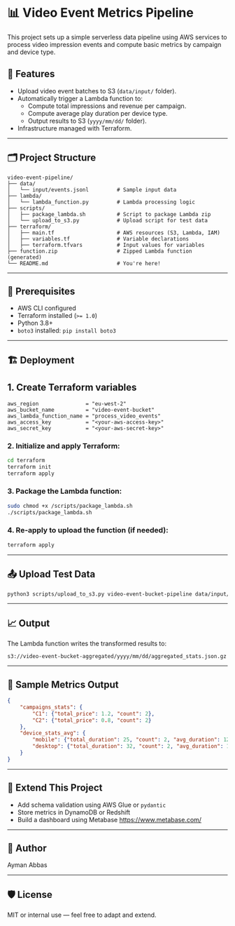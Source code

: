 # 📊 Video Event Metrics Pipeline

This project sets up a simple serverless data pipeline using AWS services to process video impression events and compute basic metrics by campaign and device type.

## 🚀 Features
- Upload video event batches to S3 (`data/input/` folder).
- Automatically trigger a Lambda function to:
  - Compute total impressions and revenue per campaign.
  - Compute average play duration per device type.
  - Output results to S3 (`yyyy/mm/dd/` folder).
- Infrastructure managed with Terraform.

---

## 🗂️ Project Structure
```
video-event-pipeline/
├── data/
│   └── input/events.jsonl         # Sample input data
├── lambda/
│   └── lambda_function.py         # Lambda processing logic
├── scripts/
│   ├── package_lambda.sh          # Script to package Lambda zip
│   └── upload_to_s3.py            # Upload script for test data
├── terraform/
│   ├── main.tf                    # AWS resources (S3, Lambda, IAM)
│   ├── variables.tf               # Variable declarations
│   ├── terraform.tfvars           # Input values for variables
├── function.zip                   # Zipped Lambda function (generated)
└── README.md                      # You're here!
```

---

## 🧰 Prerequisites
- AWS CLI configured
- Terraform installed (`>= 1.0`)
- Python 3.8+
- `boto3` installed: `pip install boto3`

---

## 🏗️ Deployment

## 1. Create Terraform variables
```
aws_region               = "eu-west-2"
aws_bucket_name          = "video-event-bucket"
aws_lambda_function_name = "process_video_events"
aws_access_key           = "<your-aws-access-key>"
aws_secret_key           = "<your-aws-secret-key>"
```

### 2. Initialize and apply Terraform:
```bash
cd terraform
terraform init
terraform apply 
```

### 3. Package the Lambda function:
```bash
sudo chmod +x /scripts/package_lambda.sh
./scripts/package_lambda.sh
```

### 4. Re-apply to upload the function (if needed):
```bash
terraform apply
```

---

## 📤 Upload Test Data
```bash
python3 scripts/upload_to_s3.py video-event-bucket-pipeline data/input/events.txt data/input/events.txt
```

---

## 📈 Output
The Lambda function writes the transformed results to:
```
s3://video-event-bucket-aggregated/yyyy/mm/dd/aggregated_stats.json.gz
```

---

## 🧪 Sample Metrics Output
```json
{
    "campaigns_stats": {
        "C1": {"total_price": 1.2, "count": 2}, 
        "C2": {"total_price": 0.8, "count": 2}
    }, 
    "device_stats_avg": {
        "mobile": {"total_duration": 25, "count": 2, "avg_duration": 12.5}, 
        "desktop": {"total_duration": 32, "count": 2, "avg_duration": 16.0}
    }
}
```

---

## 🧠 Extend This Project
- Add schema validation using AWS Glue or `pydantic`
- Store metrics in DynamoDB or Redshift
- Build a dashboard using Metabase https://www.metabase.com/

---

## 👤 Author
Ayman Abbas

---

## 🛡️ License
MIT or internal use — feel free to adapt and extend.
